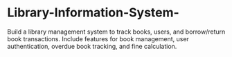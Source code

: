 # Library-Information-System-
 Build a library management system to track books, users, and borrow/return book transactions. Include features for book management, user authentication, overdue book tracking, and fine calculation.
